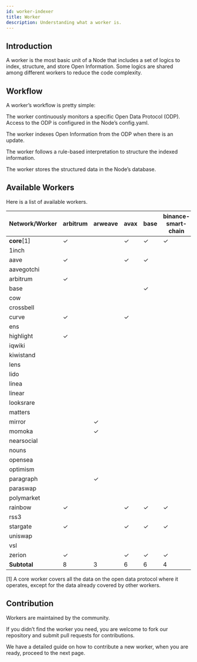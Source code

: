 ```yaml
---
id: worker-indexer
title: Worker
description: Understanding what a worker is.
---
```


## Introduction

A worker is the most basic unit of a Node that includes a set of logics to index, structure, and store Open Information.
Some logics are shared among different workers to reduce the code complexity.

## Workflow

A worker’s workflow is pretty simple:

The worker continuously monitors a specific Open Data Protocol (ODP). Access to the ODP is configured in the Node’s config.yaml.

The worker indexes Open Information from the ODP when there is an update.

The worker follows a rule-based interpretation to structure the indexed information.

The worker stores the structured data in the Node’s database.

## Available Workers

Here is a list of available workers.

<!-- network-worker table starts -->

| Network/Worker | arbitrum | arweave | avax | base | binance-smart-chain | crossbell | ethereum | farcaster | gnosis | linea | near | optimism | polygon | rsshub | vsl | x-layer |
| -------------- | -------- | ------- | ---- | ---- | ------------------- | --------- | -------- | --------- | ------ | ----- | ---- | -------- | ------- | ------ | --- | ------- |
| **core**[1]    | ✓        |         | ✓    | ✓    | ✓                   | ✓         | ✓        | ✓         | ✓      | ✓     | ✓    | ✓        | ✓       | ✓      | ✓   | ✓       |
| 1inch          |          |         |      |      |                     |           | ✓        |           |        |       |      |          |         |        |     |         |
| aave           | ✓        |         | ✓    | ✓    |                     |           | ✓        |           |        |       |      | ✓        | ✓       |        |     |         |
| aavegotchi     |          |         |      |      |                     |           |          |           |        |       |      |          | ✓       |        |     |         |
| arbitrum       | ✓        |         |      |      |                     |           | ✓        |           |        |       |      |          |         |        |     |         |
| base           |          |         |      | ✓    |                     |           | ✓        |           |        |       |      |          |         |        |     |         |
| cow            |          |         |      |      |                     |           | ✓        |           |        |       |      |          |         |        |     |         |
| crossbell      |          |         |      |      |                     | ✓         |          |           |        |       |      |          |         |        |     |         |
| curve          | ✓        |         | ✓    |      |                     |           | ✓        |           | ✓      |       |      | ✓        | ✓       |        |     |         |
| ens            |          |         |      |      |                     |           | ✓        |           |        |       |      |          |         |        |     |         |
| highlight      | ✓        |         |      |      |                     |           | ✓        |           |        |       |      | ✓        | ✓       |        |     |         |
| iqwiki         |          |         |      |      |                     |           |          |           |        |       |      |          | ✓       |        |     |         |
| kiwistand      |          |         |      |      |                     |           |          |           |        |       |      | ✓        |         |        |     |         |
| lens           |          |         |      |      |                     |           |          |           |        |       |      |          | ✓       |        |     |         |
| lido           |          |         |      |      |                     |           | ✓        |           |        |       |      |          |         |        |     |         |
| linea          |          |         |      |      |                     |           | ✓        |           |        | ✓     |      |          |         |        |     |         |
| linear         |          |         |      |      |                     |           |          |           |        |       | ✓    |          |         |        |     |         |
| looksrare      |          |         |      |      |                     |           | ✓        |           |        |       |      |          |         |        |     |         |
| matters        |          |         |      |      |                     |           |          |           |        |       |      | ✓        |         |        |     |         |
| mirror         |          | ✓       |      |      |                     |           |          |           |        |       |      |          |         |        |     |         |
| momoka         |          | ✓       |      |      |                     |           |          |           |        |       |      |          |         |        |     |         |
| nearsocial     |          |         |      |      |                     |           |          |           |        |       | ✓    |          |         |        |     |         |
| nouns          |          |         |      |      |                     |           | ✓        |           |        |       |      |          |         |        |     |         |
| opensea        |          |         |      |      |                     |           | ✓        |           |        |       |      |          |         |        |     |         |
| optimism       |          |         |      |      |                     |           | ✓        |           |        |       |      | ✓        |         |        |     |         |
| paragraph      |          | ✓       |      |      |                     |           |          |           |        |       |      |          |         |        |     |         |
| paraswap       |          |         |      |      |                     |           | ✓        |           |        |       |      |          |         |        |     |         |
| polymarket     |          |         |      |      |                     |           |          |           |        |       |      |          | ✓       |        |     |         |
| rainbow        | ✓        |         | ✓    | ✓    | ✓                   |           | ✓        |           |        | ✓     |      | ✓        | ✓       |        |     |         |
| rss3           |          |         |      |      |                     |           | ✓        |           |        |       |      |          |         |        |     |         |
| stargate       | ✓        |         | ✓    | ✓    | ✓                   |           | ✓        |           |        | ✓     |      | ✓        | ✓       |        |     |         |
| uniswap        |          |         |      |      |                     |           | ✓        |           |        | ✓     |      |          |         |        |     |         |
| vsl            |          |         |      |      |                     |           | ✓        |           |        |       |      |          |         |        |     |         |
| zerion         | ✓        |         | ✓    | ✓    | ✓                   |           |          |           | ✓      | ✓     |      | ✓        | ✓       |        |     | ✓       |
| **Subtotal**   | 8        | 3       | 6    | 6    | 4                   | 2         | 21       | 1         | 3      | 6     | 3    | 10       | 11      | 1      | 1   | 2       |

<!-- network-worker table ends -->

[1] A core worker covers all the data on the open data protocol where it operates, except for the data already covered by other workers.

## Contribution

Workers are maintained by the community.

If you didn’t find the worker you need, you are welcome to fork our repository and submit pull requests for contributions.

We have a detailed guide on how to contribute a new worker, when you are ready, proceed to the next page.
